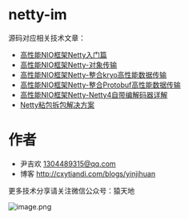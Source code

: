 # netty-im

源码对应相关技术文章：

- [高性能NIO框架Netty入门篇](http://cxytiandi.com/blog/detail/17345)
- [高性能NIO框架Netty-对象传输](http://cxytiandi.com/blog/detail/17403)
- [高性能NIO框架Netty-整合kryo高性能数据传输](http://cxytiandi.com/blog/detail/17436)
- [高性能NIO框架Netty-整合Protobuf高性能数据传输](http://cxytiandi.com/blog/detail/17469)
- [高性能NIO框架Netty-Netty4自带编解码器详解](http://cxytiandi.com/blog/detail/17547)
- [Netty粘包拆包解决方案](http://cxytiandi.com/blog/detail/17641)

# 作者
- 尹吉欢 1304489315@qq.com
- 博客 http://cxytiandi.com/blogs/yinjihuan

更多技术分享请关注微信公众号：猿天地

![image.png](http://upload-images.jianshu.io/upload_images/2685774-da01a73d0cfc3f35.png?imageMogr2/auto-orient/strip%7CimageView2/2/w/1240)

